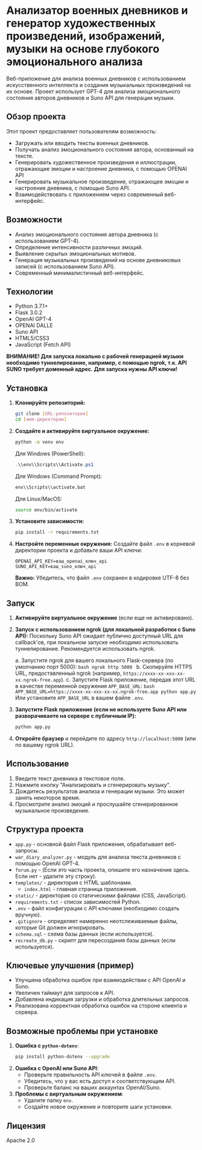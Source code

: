 # Анализатор военных дневников и генератор художественных произведений, изображений, музыки на основе глубокого эмоционального анализа

Веб-приложение для анализа военных дневников с использованием искусственного интеллекта и создания музыкальных произведений на их основе. Проект использует GPT-4 для анализа эмоционального состояния авторов дневников и Suno API для генерации музыки.

## Обзор проекта

Этот проект предоставляет пользователям возможность:
- Загружать или вводить тексты военных дневников.
- Получать анализ эмоционального состояния автора, основанный на тексте.
- Генерировать художественное произведения и иллюстрации, отражающие эмоции и настроение дневника, с помощью OPENAI API
- Генерировать музыкальное произведение, отражающее эмоции и настроение дневника, с помощью Suno API.
- Взаимодействовать с приложением через современный веб-интерфейс.

## Возможности

- Анализ эмоционального состояния автора дневника (с использованием GPT-4).
- Определение интенсивности различных эмоций.
- Выявление скрытых эмоциональных мотивов.
- Генерация музыкальных произведений на основе дневниковых записей (с использованием Suno API).
- Современный минималистичный веб-интерфейс.

## Технологии

- Python 3.7.1+
- Flask 3.0.2
- OpenAI GPT-4
- OPENAI DALLE
- Suno API
- HTML5/CSS3
- JavaScript (Fetch API)

**ВНИМАНИЕ! Для запуска локально с рабочей генерацией музыки необходимо туннелирование, например, с помощью ngrok, т.к. API SUNO требует доменный адрес. Для запуска нужны API ключи!**

## Установка

1.  **Клонируйте репозиторий:**
    ```bash
    git clone [URL-репозитория]
    cd [имя-директории]
    ```

2.  **Создайте и активируйте виртуальное окружение:**
    ```bash
    python -m venv env
    ```
    Для Windows (PowerShell):
    ```powershell
    .\\env\\Scripts\\Activate.ps1
    ```
    Для Windows (Command Prompt):
    ```cmd
    env\\Scripts\\activate.bat
    ```
    Для Linux/MacOS:
    ```bash
    source env/bin/activate
    ```

3.  **Установите зависимости:**
    ```bash
    pip install -r requirements.txt
    ```

4.  **Настройте переменные окружения:**
    Создайте файл `.env` в корневой директории проекта и добавьте ваши API ключи:
    ```
    OPENAI_API_KEY=ваш_openai_ключ_api
    SUNO_API_KEY=ваш_suno_ключ_api
    ```
    **Важно:** Убедитесь, что файл `.env` сохранен в кодировке UTF-8 без BOM.

## Запуск

1.  **Активируйте виртуальное окружение** (если еще не активировано).

2.  **Запуск с использованием ngrok (для локальной разработки с Suno API):**
    Поскольку Suno API ожидает публично доступный URL для callback'ов, при локальном запуске необходимо использовать туннелирование. Рекомендуется использовать ngrok.

    a.  Запустите ngrok для вашего локального Flask-сервера (по умолчанию порт 5000):
        ```bash
        ngrok http 5000
        ```
    b.  Скопируйте HTTPS URL, предоставленный ngrok (например, `https://xxxx-xx-xxx-xx-xx.ngrok-free.app`).
    c.  Запустите Flask приложение, передав этот URL в качестве переменной окружения `APP_BASE_URL`:
        ```bash
        APP_BASE_URL=https://xxxx-xx-xxx-xx-xx.ngrok-free.app python app.py
        ```
        Или установите `APP_BASE_URL` в вашем файле `.env`.

3.  **Запустите Flask приложение (если не используете Suno API или разворачиваете на сервере с публичным IP):**
    ```bash
    python app.py
    ```

4.  **Откройте браузер** и перейдите по адресу `http://localhost:5000` (или по вашему ngrok URL).

## Использование

1.  Введите текст дневника в текстовое поле.
2.  Нажмите кнопку "Анализировать и сгенерировать музыку".
3.  Дождитесь результатов анализа и генерации музыки. Это может занять некоторое время.
4.  Просмотрите анализ эмоций и прослушайте сгенерированное музыкальное произведение.

## Структура проекта

-   `app.py` - основной файл Flask приложения, обрабатывает веб-запросы.
-   `war_diary_analyzer.py` - модуль для анализа текста дневников с помощью OpenAI GPT-4.
-   `forum.py` - (Если это часть проекта, опишите его назначение здесь. Если нет - удалите эту строку).
-   `templates/` - директория с HTML шаблонами.
    -   `index.html` - главная страница приложения.
-   `static/` - директория со статическими файлами (CSS, JavaScript).
-   `requirements.txt` - список зависимостей Python.
-   `.env` - файл конфигурации с API ключами (необходимо создать вручную).
-   `.gitignore` - определяет намеренно неотслеживаемые файлы, которые Git должен игнорировать.
-   `schema.sql` - схема базы данных (если используется).
-   `recreate_db.py` - скрипт для пересоздания базы данных (если используется).

## Ключевые улучшения (пример)

-   Улучшена обработка ошибок при взаимодействии с API OpenAI и Suno.
-   Увеличен таймаут для запросов к API.
-   Добавлена индикация загрузки и обработка длительных запросов.
-   Реализована корректная обработка ошибок на стороне клиента и сервера.

## Возможные проблемы при установке

1.  **Ошибка с `python-dotenv`**:
    ```bash
    pip install python-dotenv --upgrade
    ```
2.  **Ошибка с OpenAI или Suno API**:
    -   Проверьте правильность API ключей в файле `.env`.
    -   Убедитесь, что у вас есть доступ к соответствующим API.
    -   Проверьте баланс на ваших аккаунтах OpenAI/Suno.
3.  **Проблемы с виртуальным окружением**:
    -   Удалите папку `env`.
    -   Создайте новое окружение и повторите шаги установки.

## Лицензия

Apache 2.0
